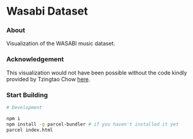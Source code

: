 # Wasabi Dataset

### About

Visualization of the WASABI music dataset.

### Acknowledgement

This visualization would not have been possible without the code kindly provided by Tzingtao Chow [here](https://github.com/ncovis/choropleth).

### Start Building

```sh
# Development

npm i
npm install -g parcel-bundler # if you haven't installed it yet
parcel index.html
```

